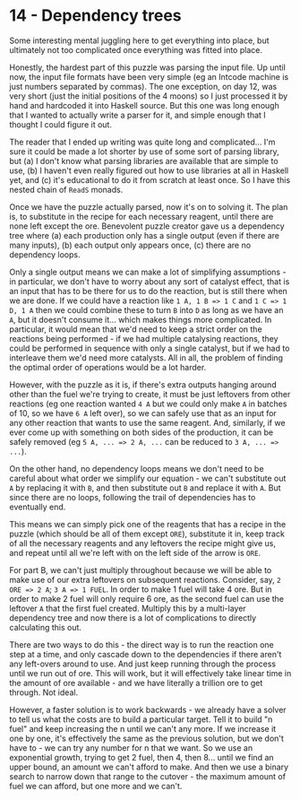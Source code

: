 # 14 - Dependency trees
Some interesting mental juggling here to get everything into place, but ultimately not too complicated once everything was fitted into place.

Honestly, the hardest part of this puzzle was parsing the input file. Up until now, the input file formats have been very simple (eg an Intcode machine is just numbers separated by commas). The one exception, on day 12, was very short (just the initial positions of the 4 moons) so I just processed it by hand and hardcoded it into Haskell source. But this one was long enough that I wanted to actually write a parser for it, and simple enough that I thought I could figure it out.

The reader that I ended up writing was quite long and complicated... I'm sure it could be made a lot shorter by use of some sort of parsing library, but (a) I don't know what parsing libraries are available that are simple to use, (b) I haven't even really figured out how to use libraries at all in Haskell yet, and (c) it's educational to do it from scratch at least once. So I have this nested chain of `ReadS` monads.

Once we have the puzzle actually parsed, now it's on to solving it. The plan is, to substitute in the recipe for each necessary reagent, until there are none left except the ore. Benevolent puzzle creator gave us a dependency tree where (a) each production only has a single output (even if there are many inputs), (b) each output only appears once, (c) there are no dependency loops.

Only a single output means we can make a lot of simplifying assumptions - in particular, we don't have to worry about any sort of catalyst effect, that is an input that has to be there for us to do the reaction, but is still there when we are done. If we could have a reaction like `1 A, 1 B => 1 C` and `1 C => 1 D, 1 A` then we could combine these to turn `B` into `D` as long as we have an `A`, but it doesn't consume it... which makes things more complicated. In particular, it would mean that we'd need to keep a strict order on the reactions being performed - if we had multiple catalysing reactions, they could be performed in sequence with only a single catalyst, but if we had to interleave them we'd need more catalysts. All in all, the problem of finding the optimal order of operations would be a lot harder.

However, with the puzzle as it is, if there's extra outputs hanging around other than the fuel we're trying to create, it must be just leftovers from other reactions (eg one reaction wanted `4 A` but we could only make `A` in batches of 10, so we have `6 A` left over), so we can safely use that as an input for any other reaction that wants to use the same reagent. And, similarly, if we ever come up with something on both sides of the production, it can be safely removed (eg `5 A, ... => 2 A, ...` can be reduced to `3 A, ... => ...`).

On the other hand, no dependency loops means we don't need to be careful about what order we simplify our equation - we can't substitute out `A` by replacing it with `B`, and then substitute out `B` and replace it with `A`. But since there are no loops, following the trail of dependencies has to eventually end.

This means we can simply pick one of the reagents that has a recipe in the puzzle (which should be all of them except `ORE`), substitute it in, keep track of all the necessary reagents and any leftovers the recipe might give us, and repeat until all we're left with on the left side of the arrow is `ORE`.

For part B, we can't just multiply throughout because we will be able to make use of our extra leftovers on subsequent reactions. Consider, say, `2 ORE => 2 A`; `3 A => 1 FUEL`. In order to make 1 fuel will take 4 ore. But in order to make 2 fuel will only require 6 ore, as the second fuel can use the leftover `A` that the first fuel created. Multiply this by a multi-layer dependency tree and now there is a lot of complications to directly calculating this out.

There are two ways to do this - the direct way is to run the reaction one step at a time, and only cascade down to the dependencies if there aren't any left-overs around to use. And just keep running through the process until we run out of ore. This will work, but it will effectively take linear time in the amount of ore available - and we have literally a trillion ore to get through. Not ideal.

However, a faster solution is to work backwards - we already have a solver to tell us what the costs are to build a particular target. Tell it to build "n fuel" and keep increasing the n until we can't any more. If we increase it one by one, it's effectively the same as the previous solution, but we don't have to - we can try any number for n that we want. So we use an exponential growth, trying to get 2 fuel, then 4, then 8... until we find an upper bound, an amount we can't afford to make. And then we use a binary search to narrow down that range to the cutover - the maximum amount of fuel we can afford, but one more and we can't.
